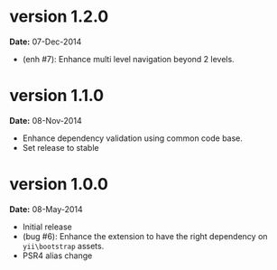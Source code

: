 version 1.2.0
=============
**Date:** 07-Dec-2014

- (enh #7): Enhance multi level navigation beyond 2 levels.

version 1.1.0
=============
**Date:** 08-Nov-2014

- Enhance dependency validation using common code base.
- Set release to stable

version 1.0.0
=============
**Date:** 08-May-2014

- Initial release
- (bug #6): Enhance the extension to have the right dependency on `yii\bootstrap` assets.
- PSR4 alias change
